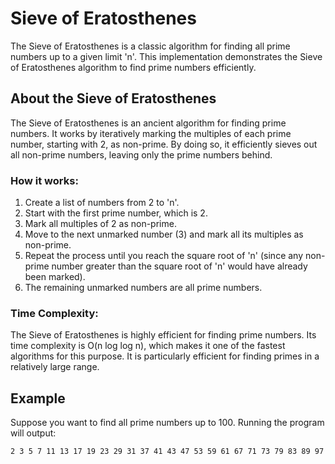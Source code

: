 # Sieve of Eratosthenes

The Sieve of Eratosthenes is a classic algorithm for finding all prime numbers up to a given limit 'n'. This implementation demonstrates the Sieve of Eratosthenes algorithm to find prime numbers efficiently.

## About the Sieve of Eratosthenes

The Sieve of Eratosthenes is an ancient algorithm for finding prime numbers. It works by iteratively marking the multiples of each prime number, starting with 2, as non-prime. By doing so, it efficiently sieves out all non-prime numbers, leaving only the prime numbers behind.

### How it works:

1. Create a list of numbers from 2 to 'n'.
2. Start with the first prime number, which is 2.
3. Mark all multiples of 2 as non-prime.
4. Move to the next unmarked number (3) and mark all its multiples as non-prime.
5. Repeat the process until you reach the square root of 'n' (since any non-prime number greater than the square root of 'n' would have already been marked).
6. The remaining unmarked numbers are all prime numbers.

### Time Complexity:

The Sieve of Eratosthenes is highly efficient for finding prime numbers. Its time complexity is O(n log log n), which makes it one of the fastest algorithms for this purpose. It is particularly efficient for finding primes in a relatively large range.

## Example

Suppose you want to find all prime numbers up to 100. Running the program will output:
```
2 3 5 7 11 13 17 19 23 29 31 37 41 43 47 53 59 61 67 71 73 79 83 89 97
```

